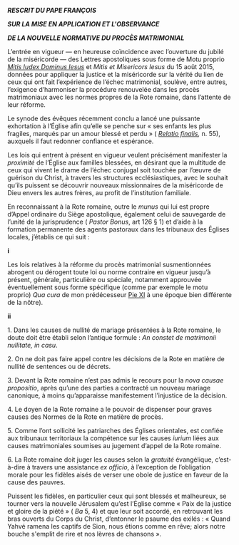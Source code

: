 ***RESCRIT DU PAPE FRANÇOIS***

***SUR LA MISE EN APPLICATION ET L'OBSERVANCE***

***DE LA NOUVELLE NORMATIVE DU PROCÈS MATRIMONIAL***

L’entrée en vigueur — en heureuse coïncidence avec l’ouverture du jubilé de la miséricorde — des Lettres apostoliques sous forme de Motu proprio *[Mitis Iudex Dominus Iesus](http://w2.vatican.va/content/francesco/fr/motu_proprio/documents/papa-francesco-motu-proprio_20150815_mitis-iudex-dominus-iesus.html)* et *Mitis et Misericors Iesus* du 15 août 2015, données pour appliquer la justice et la miséricorde sur la vérité du lien de ceux qui ont fait l’expérience de l’échec matrimonial, soulève, entre autres, l’exigence d’harmoniser la procédure renouvelée dans les procès matrimoniaux avec les normes propres de la Rote romaine, dans l’attente de leur réforme.

Le synode des évêques récemment conclu a lancé une puissante exhortation à l’Église afin qu’elle se penche sur « ses enfants les plus fragiles, marqués par un amour blessé et perdu » ( *[Relatio finalis](http://www.vatican.va/roman_curia/synod/documents/rc_synod_doc_20151026_relazione-finale-xiv-assemblea_fr.html),* n. 55), auxquels il faut redonner confiance et espérance.

Les lois qui entrent à présent en vigueur veulent précisément manifester la *proximité* de l’Église aux familles blessées, en désirant que la multitude de ceux qui vivent le drame de l’échec conjugal soit touchée par l’œuvre de guérison du Christ, à travers les structures ecclésiastiques, avec le souhait qu’ils puissent se découvrir nouveaux missionnaires de la miséricorde de Dieu envers les autres frères, au profit de l’institution familiale.

En reconnaissant à la Rote romaine, outre le *munus* qui lui est propre d’Appel ordinaire du Siège apostolique, également celui de sauvegarde de l’unité de la jurisprudence ( *Pastor Bonus*, art 126 § 1) et d’aide à la formation permanente des agents pastoraux dans les tribunaux des Églises locales, j’établis ce qui suit :

**i**

Les lois relatives à la réforme du procès matrimonial susmentionnées abrogent ou dérogent toute loi ou norme contraire en vigueur jusqu’à présent, générale, particulière ou spéciale, notamment approuvée éventuellement sous forme spécifique (comme par exemple le motu proprio) *Qua cura* de mon prédécesseur [Pie XI](http://w2.vatican.va/content/pius-xi/fr.html) à une époque bien différente de la nôtre).

**ii**

1\. Dans les causes de nullité de mariage présentées à la Rote romaine, le doute doit être établi selon l’antique formule : *An constet de matrimonii nullitate, in casu*.

2\. On ne doit pas faire appel contre les décisions de la Rote en matière de nullité de sentences ou de décrets.

3\. Devant la Rote romaine n’est pas admis le recours pour la *nova causae propositio*, après qu’une des parties a contracté un nouveau mariage canonique, à moins qu’apparaisse manifestement l’injustice de la décision.

4\. Le doyen de la Rote romaine a le pouvoir de dispenser pour graves causes des Normes de la Rote en matière de procès.

5\. Comme l’ont sollicité les patriarches des Églises orientales, est confiée aux tribunaux territoriaux la compétence sur les causes *iurium* liées aux causes matrimoniales soumises au jugement d’appel de la Rote romaine.

6\. La Rote romaine doit juger les causes selon la *gratuité* évangélique, c’est-à-dire à travers une assistance *ex officio*, à l’exception de l’obligation morale pour les fidèles aisés de verser une obole de justice en faveur de la cause des pauvres.

Puissent les fidèles, en particulier ceux qui sont blessés et malheureux, se tourner vers la nouvelle Jérusalem qu’est l’Église comme « Paix de la justice et gloire de la piété » ( *Ba* 5, 4) et que leur soit accordé, en retrouvant les bras ouverts du Corps du Christ, d’entonner le psaume des exilés : « Quand Yahvé ramena les captifs de Sion, nous étions comme en rêve; alors notre bouche s'emplit de rire et nos lèvres de chansons ».